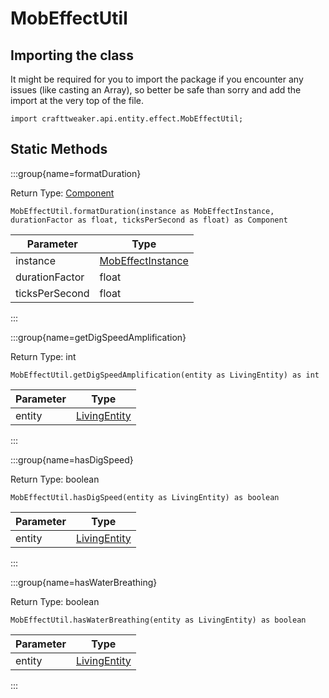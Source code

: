# MobEffectUtil

## Importing the class

It might be required for you to import the package if you encounter any issues (like casting an Array), so better be safe than sorry and add the import at the very top of the file.
```zenscript
import crafttweaker.api.entity.effect.MobEffectUtil;
```


## Static Methods

:::group{name=formatDuration}

Return Type: [Component](/vanilla/api/text/Component)

```zenscript
MobEffectUtil.formatDuration(instance as MobEffectInstance, durationFactor as float, ticksPerSecond as float) as Component
```

|   Parameter    |                               Type                                |
|----------------|-------------------------------------------------------------------|
| instance       | [MobEffectInstance](/vanilla/api/entity/effect/MobEffectInstance) |
| durationFactor | float                                                             |
| ticksPerSecond | float                                                             |


:::

:::group{name=getDigSpeedAmplification}

Return Type: int

```zenscript
MobEffectUtil.getDigSpeedAmplification(entity as LivingEntity) as int
```

| Parameter |                       Type                       |
|-----------|--------------------------------------------------|
| entity    | [LivingEntity](/vanilla/api/entity/LivingEntity) |


:::

:::group{name=hasDigSpeed}

Return Type: boolean

```zenscript
MobEffectUtil.hasDigSpeed(entity as LivingEntity) as boolean
```

| Parameter |                       Type                       |
|-----------|--------------------------------------------------|
| entity    | [LivingEntity](/vanilla/api/entity/LivingEntity) |


:::

:::group{name=hasWaterBreathing}

Return Type: boolean

```zenscript
MobEffectUtil.hasWaterBreathing(entity as LivingEntity) as boolean
```

| Parameter |                       Type                       |
|-----------|--------------------------------------------------|
| entity    | [LivingEntity](/vanilla/api/entity/LivingEntity) |


:::

